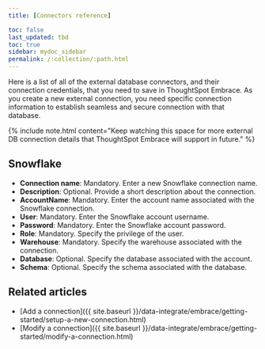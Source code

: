 ```yaml
---
title: [Connectors reference]

toc: false
last_updated: tbd
toc: true
sidebar: mydoc_sidebar
permalink: /:collection/:path.html
---
```


Here is a list of all of the external database connectors, and their connection credentials, that you need to save in ThoughtSpot Embrace. As you create a new external connection, you need specific connection information to establish seamless and secure connection with that database.

{% include note.html content="Keep watching this space for more external DB connection details that ThoughtSpot Embrace will support in future." %}

## Snowflake
 - **Connection name**: Mandatory. Enter a new Snowflake connection name.
 - **Description**: Optional. Provide a short description about the connection.
 - **AccountName**: Mandatory. Enter the account name associated with the Snowflake connection.
 - **User**: Mandatory. Enter the Snowflake account username.
 - **Password**: Mandatory. Enter the Snowflake account password.
 - **Role**: Mandatory. Specify the privilege of the user.
 - **Warehouse**: Mandatory. Specify the warehouse associated with the connection.
 - **Database**: Optional. Specify the database associated with the account.
 - **Schema**: Optional. Specify the schema associated with the database.

## Related articles
-   [Add a connection]({{ site.baseurl }}/data-integrate/embrace/getting-started/setup-a-new-connection.html)
-   [Modify a connection]({{ site.baseurl }}/data-integrate/embrace/getting-started/modify-a-connection.html)
